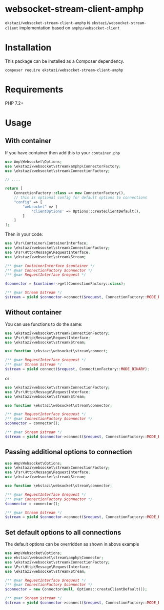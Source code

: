# websocket-stream-client-amphp
`ekstazi/websocket-stream-client-amphp` is `ekstazi/websocket-stream-client` implementation based on `amphp/websocket-client`
# Installation
This package can be installed as a Composer dependency.

`composer require ekstazi/websocket-stream-client-amphp`
# Requirements
PHP 7.2+
# Usage
## With container
If you have container then add this to your `container.php`
```php
use Amp\Websocket\Options;
use \ekstazi\websocket\stream\amphp\ConnectorFactory;
use \ekstazi\websocket\stream\ConnectionFactory;

// ....

return [
    ConnectionFactory::class => new ConnectorFactory(),
    // this is optional config for default options to connections
    "config" => [
        "websocket" => [
            'clientOptions' => Options::createClientDefault(),
        ]
    ]
];
```
Then in your code:
```php
use \Psr\Container\ContainerInterface;
use \ekstazi\websocket\stream\ConnectionFactory;
use \Psr\Http\Message\RequestInterface;
use \ekstazi\websocket\stream\Stream;

/** @var ContainerInterface $container */
/** @var ConnectionFactory $connector */
/** @var RequestInterface $request */

$connector = $container->get(ConnectionFactory::class);

/** @var Stream $stream */
$stream = yield $connector->connect($request, ConnectionFactory::MODE_BINARY);

```

## Without container
You can use functions to do the same:
```php
use \ekstazi\websocket\stream\ConnectionFactory;
use \Psr\Http\Message\RequestInterface;
use \ekstazi\websocket\stream\Stream;

use function \ekstazi\websocket\stream\connect;

/** @var RequestInterface $request */
/** @var Stream $stream */
$stream = yield connect($request, ConnectionFactory::MODE_BINARY);
```
or
```php
use \ekstazi\websocket\stream\ConnectionFactory;
use \Psr\Http\Message\RequestInterface;
use \ekstazi\websocket\stream\Stream;

use function \ekstazi\websocket\stream\connector;

/** @var RequestInterface $request */
/** @var ConnectionFactory $connector */
$connector = connector();

/** @var Stream $stream */
$stream = yield $connector->connect($request, ConnectionFactory::MODE_BINARY);
```

## Passing additional options to connection
```php
use Amp\Websocket\Options;
use \ekstazi\websocket\stream\ConnectionFactory;
use \Psr\Http\Message\RequestInterface;
use \ekstazi\websocket\stream\Stream;

use function \ekstazi\websocket\stream\connector;

/** @var RequestInterface $request */
/** @var ConnectionFactory $connector */
$connector = connector();

/** @var Stream $stream */
$stream = yield $connector->connect($request, ConnectionFactory::MODE_BINARY, Options::createClientDefault()->withoutHeartbeat());
```
## Set default options to all connections
The default options can be overridden as shown in above example
```php
use Amp\Websocket\Options;
use ekstazi\websocket\stream\amphp\Connector;
use \ekstazi\websocket\stream\ConnectionFactory;
use \Psr\Http\Message\RequestInterface;
use \ekstazi\websocket\stream\Stream;

/** @var RequestInterface $request */
/** @var ConnectionFactory $connector */
$connector = new Connector(null, Options::createClientDefault());

/** @var Stream $stream */
$stream = yield $connector->connect($request, ConnectionFactory::MODE_BINARY);
```
